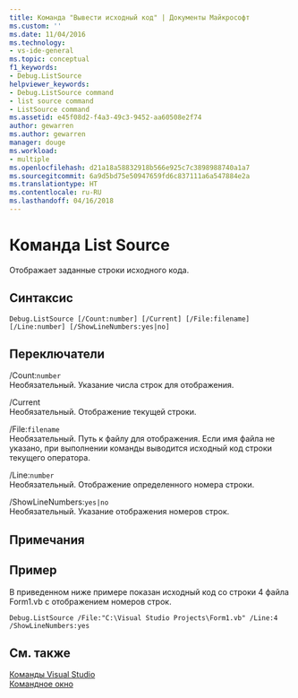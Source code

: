```yaml
---
title: Команда "Вывести исходный код" | Документы Майкрософт
ms.custom: ''
ms.date: 11/04/2016
ms.technology:
- vs-ide-general
ms.topic: conceptual
f1_keywords:
- Debug.ListSource
helpviewer_keywords:
- Debug.ListSource command
- list source command
- ListSource command
ms.assetid: e45f08d2-f4a3-49c3-9452-aa60508e2f74
author: gewarren
ms.author: gewarren
manager: douge
ms.workload:
- multiple
ms.openlocfilehash: d21a18a58832918b566e925c7c3898988740a1a7
ms.sourcegitcommit: 6a9d5bd75e50947659fd6c837111a6a547884e2a
ms.translationtype: HT
ms.contentlocale: ru-RU
ms.lasthandoff: 04/16/2018
---
```

# <a name="list-source-command"></a>Команда List Source
Отображает заданные строки исходного кода.  
  
## <a name="syntax"></a>Синтаксис  
  
```  
Debug.ListSource [/Count:number] [/Current] [/File:filename]  
[/Line:number] [/ShowLineNumbers:yes|no]  
```  
  
## <a name="switches"></a>Переключатели  
 /Count:`number`  
 Необязательный. Указание числа строк для отображения.  
  
 /Current  
 Необязательный. Отображение текущей строки.  
  
 /File:`filename`  
 Необязательный. Путь к файлу для отображения. Если имя файла не указано, при выполнении команды выводится исходный код строки текущего оператора.  
  
 /Line:`number`  
 Необязательный. Отображение определенного номера строки.  
  
 /ShowLineNumbers:`yes|no`  
 Необязательный. Указание отображения номеров строк.  
  
## <a name="remarks"></a>Примечания  
  
## <a name="example"></a>Пример  
 В приведенном ниже примере показан исходный код со строки 4 файла Form1.vb с отображением номеров строк.  
  
```  
Debug.ListSource /File:"C:\Visual Studio Projects\Form1.vb" /Line:4 /ShowLineNumbers:yes  
```  
  
## <a name="see-also"></a>См. также  
 [Команды Visual Studio](../../ide/reference/visual-studio-commands.md)   
 [Командное окно](../../ide/reference/command-window.md)